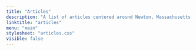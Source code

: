 ```yaml
---
title: "Articles"
description: "A list of articles centered around Newton, Massachusetts."
linktitle: "articles"
menu: "main"
stylesheet: "articles.css"
visible: false
---
```


